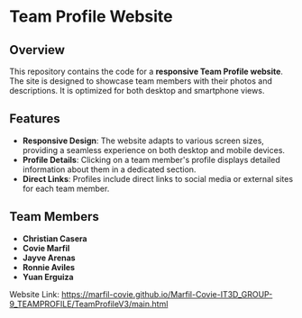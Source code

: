 # Team Profile Website

## Overview

This repository contains the code for a **responsive Team Profile website**. The site is designed to showcase team members with their photos and descriptions. It is optimized for both desktop and smartphone views.

## Features

- **Responsive Design**: The website adapts to various screen sizes, providing a seamless experience on both desktop and mobile devices.
- **Profile Details**: Clicking on a team member's profile displays detailed information about them in a dedicated section.
- **Direct Links**: Profiles include direct links to social media or external sites for each team member.

## Team Members

- **Christian Casera**
- **Covie Marfil**
- **Jayve Arenas**
- **Ronnie Aviles**
- **Yuan Erguiza**


Website Link: https://marfil-covie.github.io/Marfil-Covie-IT3D_GROUP-9_TEAMPROFILE/TeamProfileV3/main.html
